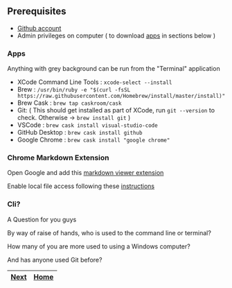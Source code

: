 ## Prerequisites
-   [Github account](https://github.com/)
-   Admin privileges on computer ( to download [apps](#Apps) in sections below )

### Apps

Anything with grey background can be run from the "Terminal" application

-   XCode Command Line Tools : `xcode-select --install`
-   Brew : `/usr/bin/ruby -e "$(curl -fsSL https://raw.githubusercontent.com/Homebrew/install/master/install)"`
-   Brew Cask : `brew tap caskroom/cask`
-   Git: ( This should get installed as part of XCode, run `git --version` to check. Otherwise -> `brew install git` )
-   VSCode : `brew cask install visual-studio-code`
-   GitHub Desktop : `brew cask install github`
-   Google Chrome : `brew cask install "google chrome"`

### Chrome Markdown Extension

Open Google and add this [markdown viewer extension](https://chrome.google.com/webstore/detail/markdown-viewer/ckkdlimhmcjmikdlpkmbgfkaikojcbjk)

Enable local file access following these [instructions](https://github.com/simov/markdown-viewer#local-files)

### Cli?

A Question for you guys

By way of raise of hands, who is used to the command line or terminal?

How many of you are more used to using a Windows computer?

And has anyone used Git before?

| [Next](GitName.md) | [Home](index.md) |
| ------------------ | ---------------- |

